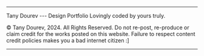 ---------------------------------------------------------------------------------

Tany Dourev --- Design Portfolio
Lovingly coded by yours truly.

© Tany Dourev, 2024. All Rights Reserved.
Do not re-post, re-produce or claim credit for the works posted on this website.
Failure to respect content credit policies makes you a bad internet citizen :]

---------------------------------------------------------------------------------
